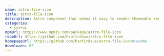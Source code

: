 ```yaml
---
name: astro-file-icon
title: astro-file-icon
description: Astro component that makes it easy to render themeable svg file icons.
categories:
  - css+ui
npmUrl: https://www.npmjs.com/package/astro-file-icon
repoUrl: https://github.com/hsnfirdaus/astro-file-icon
homepageUrl: https://github.com/hsnfirdaus/astro-file-icon#readme
downloads: 82
---
```

